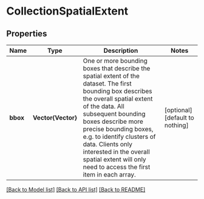 # CollectionSpatialExtent


## Properties
Name | Type | Description | Notes
------------ | ------------- | ------------- | -------------
**bbox** | **Vector{Vector}** | One or more bounding boxes that describe the spatial extent of the dataset.  The first bounding box describes the overall spatial extent of the data. All subsequent bounding boxes describe more precise bounding boxes, e.g. to identify clusters of data. Clients only interested in the overall spatial extent will only need to access the first item in each array. | [optional] [default to nothing]


[[Back to Model list]](../README.md#models) [[Back to API list]](../README.md#api-endpoints) [[Back to README]](../README.md)


